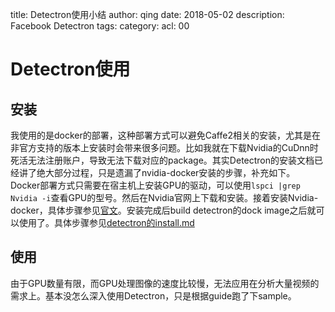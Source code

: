 title: Detectron使用小结
author: qing
date: 2018-05-02
description: Facebook Detectron
tags:
category:
acl: 00

# Detectron使用

## 安装

我使用的是docker的部署，这种部署方式可以避免Caffe2相关的安装，尤其是在非官方支持的版本上安装时会带来很多问题。比如我就在下载Nvidia的CuDnn时死活无法注册账户，导致无法下载对应的package。其实Detectron的安装文档已经讲了绝大部分过程，只是遗漏了nvidia-docker安装的步骤，补充如下。
Docker部署方式只需要在宿主机上安装GPU的驱动，可以使用`lspci |grep Nvidia -i`查看GPU的型号。然后在Nvidia官网上下载和安装。接着安装Nvidia-docker，具体步骤参见[官文](https://github.com/NVIDIA/nvidia-docker)。安装完成后build detectron的dock image之后就可以使用了。具体步骤参见[detectron的install.md](https://github.com/facebookresearch/Detectron/blob/master/INSTALL.md)

## 使用

由于GPU数量有限，而GPU处理图像的速度比较慢，无法应用在分析大量视频的需求上。基本没怎么深入使用Detectron，只是根据guide跑了下sample。
